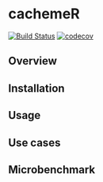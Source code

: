 cachemeR
========

[![Build Status](https://travis-ci.org/Tazovsky/cachemeR.svg?branch=devel)](https://travis-ci.org/Tazovsky/cachemeR) [![codecov](https://codecov.io/gh/Tazovsky/cachemeR/branch/devel/graph/badge.svg)](https://codecov.io/gh/Tazovsky/cachemeR)

Overview
--------

Installation
------------

Usage
-----

Use cases
---------

Microbenchmark
--------------
